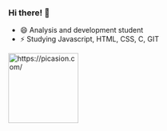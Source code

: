 ### Hi there! 👋

- 😄 Analysis and development student
- ⚡ Studying Javascript, HTML, CSS, C, GIT

<div>
<a href="https://picasion.com/"><img src="https://i.picasion.com/pic92/be5bc88b5590f1bc7326329a5b4f6e24.gif" width="140" height="140" border="0" alt="https://picasion.com/" /></a>
</div>

  ##
  
  

  
